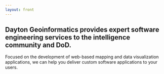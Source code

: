 ```yaml
---
layout: front
---
```


## Dayton Geoinformatics provides expert software engineering services to the intelligence community and DoD.

Focused on the development of web-based mapping and data visualization applications,
we can help you deliver custom software applications to your users.
